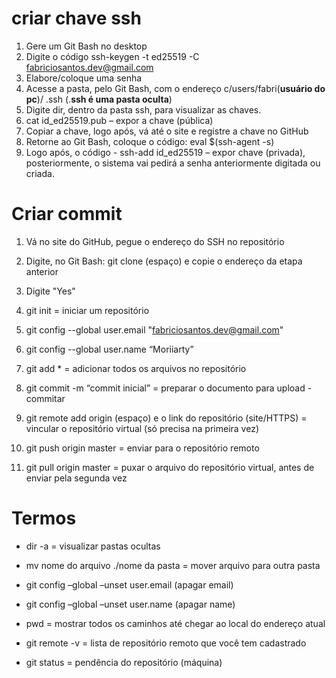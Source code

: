# criar chave ssh

1. Gere um Git Bash no desktop
2. Digite o código ssh-keygen -t ed25519 -C fabriciosantos.dev@gmail.com
3. Elabore/coloque uma senha
4. Acesse a pasta, pelo Git Bash, com o endereço c/users/fabri(**usuário do pc**)/ .ssh (.**ssh é uma pasta oculta**)
5. Digite dir, dentro da pasta ssh, para visualizar as chaves.
6. cat id_ed25519.pub – expor a chave (pública)
7. Copiar a chave, logo após, vá até o site e registre a chave no GitHub
8. Retorne ao Git Bash, coloque o código: eval $(ssh-agent -s)
9. Logo após, o código - ssh-add id_ed25519 – expor chave (privada), posteriormente, o sistema vai pedirá a senha anteriormente digitada ou criada.

# Criar commit

1.   Vá no site do GitHub, pegue o endereço do SSH no repositório

2.   Digite, no Git Bash: git clone (espaço) e copie o endereço da etapa anterior 

3.   Digite "Yes"
4.   git init = iniciar um repositório

5.   git config --global user.email "fabriciosantos.dev@gmail.com" 

6.   git config --global user.name “Moriiarty”

7.   git add * = adicionar todos os arquivos no repositório

8.   git commit -m “commit inicial” = preparar o documento para upload - commitar

9.   git remote add origin (espaço) e o link do repositório (site/HTTPS) =  vincular o repositório virtual (só precisa na primeira vez)

10.   git push origin master = enviar para o repositório remoto 

11.   git pull origin master = puxar o arquivo do repositório virtual, antes de enviar pela segunda vez

#  Termos

* dir -a = visualizar pastas ocultas

* mv nome do arquivo ./nome da pasta = mover arquivo para outra pasta

* git config –global –unset user.email (apagar email)

* git config –global –unset user.name (apagar name)

* pwd = mostrar todos os caminhos até chegar ao local do endereço atual

* git remote -v = lista de repositório remoto que você tem cadastrado

* git status = pendência do repositório (máquina)

 